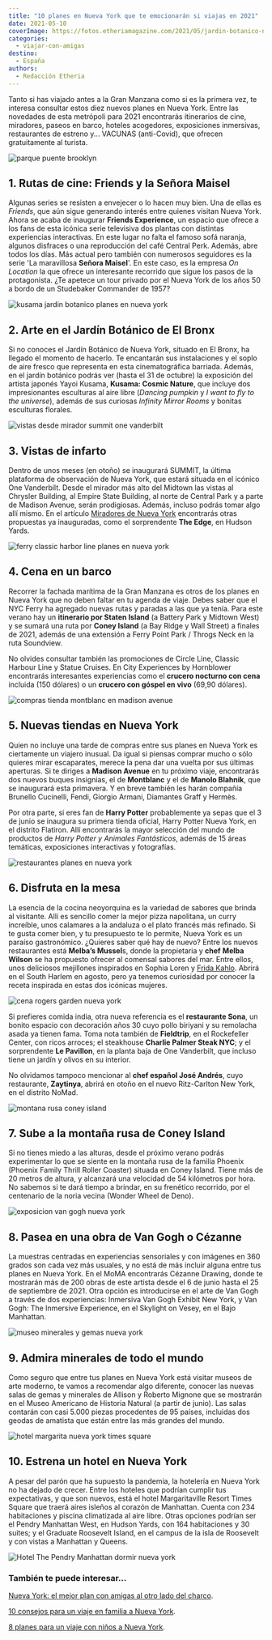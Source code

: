 ```yaml
---
title: "10 planes en Nueva York que te emocionarán si viajas en 2021"
date: 2021-05-10
coverImage: https://fotos.etheriamagazine.com/2021/05/jardin-botanico-nueva-york-Kusama-Dancing-Pumpkin.jpg
categories: 
  - viajar-con-amigas
destino: 
  - España
authors: 
  - Redacción Etheria
---
```


Tanto si has viajado antes a la Gran Manzana como si es la primera vez, te interesa consultar estos diez nuevos planes en Nueva York. Entre las novedades de esta metrópoli para 2021 encontrarás itinerarios de cine, miradores, paseos en barco, hoteles acogedores, exposiciones inmersivas, restaurantes de estreno y... VACUNAS (anti-Covid), que ofrecen gratuitamente al turista.

![parque puente brooklyn](https://fotos.etheriamagazine.com/2021/05/parque-puente-Brooklyn.jpg "Vistas del parque del Puente de Brooklyn. © Julienne Schaer NYC & Company")

## 1\. Rutas de cine: Friends y la Señora Maisel

Algunas series se resisten a envejecer o lo hacen muy bien. Una de ellas es _Friends_, 
que aún sigue generando interés entre quienes visitan Nueva York. Ahora se acaba de 
inaugurar **Friends Experience**, un espacio que ofrece a los fans de esta icónica serie 
televisiva dos plantas con distintas experiencias interactivas. En este lugar no falta 
el famoso sofá naranja, algunos disfraces o una reproducción del café Central Perk. 
Además, abre todos los días. Más actual pero también con numerosos seguidores es la 
serie 'La maravillosa **Señora Maisel**'. En este caso, es la empresa _On Location_ la 
que ofrece un interesante recorrido que sigue los pasos de la protagonista. ¿Te apetece 
un tour privado por el Nueva York de los años 50 a bordo de un Studebaker Commander de 
1957? 

![kusama jardin botanico planes en nueva york](https://fotos.etheriamagazine.com/2021/05/jardin-botanico-nueva-york-Kusama-Dancing-Pumpkin.jpg "Escultura de Kusama en el Jardín Botánico de Nueva York. © Robert Benson")

## 2\. Arte en el Jardín Botánico de El Bronx

Si no conoces el Jardín Botánico de Nueva York, situado en El Bronx, ha llegado el 
momento de hacerlo. Te encantarán sus instalaciones y el soplo de aire fresco que 
representa en esta cinematográfica barriada. Además, en el jardín botánico podrás ver 
(hasta el 31 de octubre) la exposición del artista japonés Yayoi Kusama, **Kusama: 
Cosmic Nature**, que incluye dos impresionantes esculturas al aire libre (_Dancing 
pumpkin_ y _I want to fly to the universe_), además de sus curiosas _Infinity Mirror 
Rooms_ y bonitas esculturas florales. 

![vistas desde mirador summit one vanderbilt](https://fotos.etheriamagazine.com/2021/05/SUMMIT-One-Vanderbilt.jpg "Así serán las vistas desde el mirador SUMMIT, situado en One Vanderbilt. © Summit")

## 3\. Vistas de infarto

Dentro de unos meses (en otoño) se inaugurará SUMMIT, la última plataforma de 
observación de Nueva York, que estará situada en el icónico One Vanderbilt. Desde el 
mirador más alto del Midtown las vistas al Chrysler Building, al Empire State Building, 
al norte de Central Park y a parte de Madison Avenue, serán prodigiosas. Además, incluso 
podrás tomar algo allí mismo. En el artículo [Miradores de Nueva 
York](https://etheriamagazine.com/2020/02/24/los-mejores-miradores-de-nueva-york-gratis-de-pago/) 
encontrarás otras propuestas ya inauguradas, como el sorprendente **The Edge**, en 
Hudson Yards. 

![ferry classic harbor line planes en nueva york](https://fotos.etheriamagazine.com/2021/05/Ferry-nueva-york-Classic-Harbor-Line.jpg "Paseo en barco en el Classic Harbor Line. © Victor Llorente")

## 4\. Cena en un barco

Recorrer la fachada marítima de la Gran Manzana es otros de los planes en Nueva York que 
no deben faltar en tu agenda de viaje. Debes saber que el NYC Ferry ha agregado nuevas 
rutas y paradas a las que ya tenía. Para este verano hay un **itinerario por Staten 
Island** (a Battery Park y Midtown West) y se sumará una ruta por **Coney Island** (a 
Bay Ridge y Wall Street) a finales de 2021, además de una extensión a Ferry Point Park / 
Throgs Neck en la ruta Soundview. 

No olvides consultar también las promociones de Circle Line, Classic Harbour Line y 
Statue Cruises. En City Experiences by Hornblower encontrarás interesantes experiencias 
como el **crucero nocturno con cena** incluida (150 dólares) o un **crucero con góspel 
en vivo** (69,90 dólares). 

![compras tienda montblanc en madison avenue](https://fotos.etheriamagazine.com/2021/05/nueva-york-tienda-Montblanc.jpg "Así será la nueva tienda de Montblanc, en Madison Avenue.")

## 5\. Nuevas tiendas en Nueva York

Quien no incluye una tarde de compras entre sus planes en Nueva York es ciertamente un 
viajero inusual. Da igual si piensas comprar mucho o sólo quieres mirar escaparates, 
merece la pena dar una vuelta por sus últimas aperturas. Si te diriges a **Madison 
Avenue** en tu próximo viaje, encontrarás dos nuevos buques insignias, el de 
**Montblanc** y el de **Manolo Blahnik**, que se inaugurará esta primavera. Y en breve 
también les harán compañía Brunello Cucinelli, Fendi, Giorgio Armani, Diamantes Graff y 
Hermès. 

Por otra parte, si eres fan de **Harry Potter** probablemente ya sepas que el 3 de junio 
se inaugura su primera tienda oficial, Harry Potter Nueva York, en el distrito Flatiron. 
Allí encontrarás la mayor selección del mundo de productos de _Harry Potter y Animales 
Fantásticos_, además de 15 áreas temáticas, exposiciones interactivas y fotografías. 

![restaurantes planes en nueva york](https://fotos.etheriamagazine.com/2021/05/nuevo-restaurante-nueva-york.jpg "En Nueva York puedes encontrar todo tipo de gastronomía. © Mgg Vitchakorn")

## 6\. Disfruta en la mesa

La esencia de la cocina neoyorquina es la variedad de sabores que brinda al visitante. 
Allí es sencillo comer la mejor pizza napolitana, un curry increíble, unos calamares a 
la andaluza o el plato francés más refinado. Si te gusta comer bien, y tu presupuesto te 
lo permite, Nueva York es un paraíso gastronómico. ¿Quieres saber qué hay de nuevo? 
Entre los nuevos restaurantes está **Melba’s Mussel**s, donde la propietaria y **chef** 
**Melba Wilson** se ha propuesto ofrecer al comensal sabores del mar. Entre ellos, unos 
deliciosos mejillones inspirados en Sophia Loren y [Frida 
Kahlo](https://etheriamagazine.com/2021/02/15/biografia-y-ruta-frida-kahlo-mexico/). 
Abrirá en el South Harlem en agosto, pero ya tenemos curiosidad por conocer la receta 
inspirada en estas dos icónicas mujeres. 

![cena rogers garden nueva york](https://fotos.etheriamagazine.com/2021/05/Outdoor-Dining-Rogers-Garden.jpg "Cena al aire libre en la zona de shopping Rogers Garden. © Vincent Tullo")

Si prefieres comida india, otra nueva referencia es el **restaurante Sona**, un bonito 
espacio con decoración años 30 cuyo pollo biriyani y su remolacha asada ya tienen fama. 
Toma nota también de **Fieldtrip**, en el Rockefeller Center, con ricos arroces; el 
steakhouse **Charlie Palmer Steak NYC**; y el sorprendente **Le Pavillon**, en la planta 
baja de One Vanderbilt, que incluso tiene un jardín y olivos en su interior. 

No olvidamos tampoco mencionar al **chef español José Andrés**, cuyo restaurante, 
**Zaytinya**, abrirá en otoño en el nuevo Ritz-Carlton New York, en el distrito NoMad. 

![montana rusa coney island](https://fotos.etheriamagazine.com/2021/05/Coney-Island-Phoenix-Rollercoaster.jpg "Montaña rusa de Coney Island.")

## 7\. Sube a la montaña rusa de Coney Island

Si no tienes miedo a las alturas, desde el próximo verano podrás experimentar lo que se 
siente en la montaña rusa de la familia Phoenix (Phoenix Family Thrill Roller Coaster) 
situada en Coney Island. Tiene más de 20 metros de altura, y alcanzará una velocidad de 
54 kilómetros por hora. No sabemos si te dará tiempo a brindar, en su frenético 
recorrido, por el centenario de la noria vecina (Wonder Wheel de Deno). 

![exposicion van gogh nueva york](https://fotos.etheriamagazine.com/2021/05/exposicion-inmersiva-van-gogh.jpg "© www.vangoghnyc.com")

## 8\. Pasea en una obra de Van Gogh o Cézanne

La muestras centradas en experiencias sensoriales y con imágenes en 360 grados son cada 
vez más usuales, y no está de más incluir alguna entre tus planes en Nueva York. En el 
MoMA encontrarás Cézanne Drawing, donde te mostrarán más de 200 obras de este artista 
desde el 6 de junio hasta el 25 de septiembre de 2021. Otra opción es introducirse en el 
arte de Van Gogh a través de dos experiencias: Inmersiva Van Gogh Exhibit New York, y 
Van Gogh: The Inmersive Experience, en el Skylight on Vesey, en el Bajo Manhattan. 

![museo minerales y gemas nueva york](https://fotos.etheriamagazine.com/2021/05/museo-Mignone-Halls-of-Gems-and-Minerals.jpg "Gemas y minerales Mignone. © D Finnin/ AMNH")

## 9\. Admira minerales de todo el mundo

Como seguro que entre tus planes en Nueva York está visitar museos de arte moderno, te 
vamos a recomendar algo diferente, conocer las nuevas salas de gemas y minerales de 
Allison y Roberto Mignone que se mostrarán en el Museo Americano de Historia Natural (a 
partir de junio). Las salas contarán con casi 5.000 piezas procedentes de 95 países, 
incluidas dos geodas de amatista que están entre las más grandes del mundo. 

![hotel margarita nueva york times square](https://fotos.etheriamagazine.com/2021/05/hotel-margarita-Times-Square.jpg "Hotel MGV Times Square. © Mc Bride")

## 10\. Estrena un hotel en Nueva York

A pesar del parón que ha supuesto la pandemia, la hotelería en Nueva York no ha dejado 
de crecer. Entre los hoteles que podrían cumplir tus expectativas, y que son nuevos, 
está el hotel Margaritaville Resort Times Square que traerá aires isleños al corazón de 
Manhattan. Cuenta con 234 habitaciones y piscina climatizada al aire libre. Otras 
opciones podrían ser el Pendry Manhattan West, en Hudson Yards, con 164 habitaciones y 
30 suites; y el Graduate Roosevelt Island, en el campus de la isla de Roosevelt y con 
vistas a Manhattan y Queens. 

![Hotel The Pendry Manhattan dormir nueva york](https://fotos.etheriamagazine.com/2021/05/Hotel-The-Pendry-Manhattan.jpg "© Hotel The Pendry Manhattan.")

### También te puede interesar...

[Nueva York: el mejor plan con amigas al otro lado del 
charco](https://etheriamagazine.com/2019/05/17/viaje-con-amigas-nueva-york-primavera/). 

[](https://etheriamagazine.com/2018/07/28/consejos-para-viajar-en-familia-a-nueva-york/)[10 
consejos para un viaje en familia a Nueva 
York](https://etheriamagazine.com/2018/07/28/consejos-para-viajar-en-familia-a-nueva-york/). 

[8 planes para un viaje con niños a Nueva 
York](https://etheriamagazine.com/2018/07/23/8-planes-con-ninos-en-nueva-york/).
